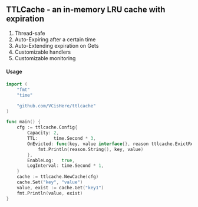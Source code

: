 ## TTLCache - an in-memory LRU cache with expiration

1. Thread-safe
2. Auto-Expiring after a certain time
3. Auto-Extending expiration on Gets
4. Customizable handlers
5. Customizable monitoring

#### Usage
```go
import (
    "fmt"
    "time"

    "github.com/VCisHere/ttlcache"
)

func main() {
    cfg := ttlcache.Config{
        Capacity: 2,
        TTL:      time.Second * 3,
        OnEvicted: func(key, value interface{}, reason ttlcache.EvictReason) {
            fmt.Println(reason.String(), key, value)
        },
        EnableLog:   true,
        LogInterval: time.Second * 1,
    }
    cache := ttlcache.NewCache(cfg)
    cache.Set("key", "value")
    value, exist := cache.Get("key1")
    fmt.Println(value, exist)
}
```